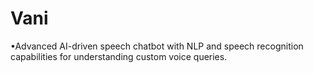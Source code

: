 # Vani
•Advanced AI-driven speech chatbot with NLP and speech recognition capabilities for understanding custom voice queries.
